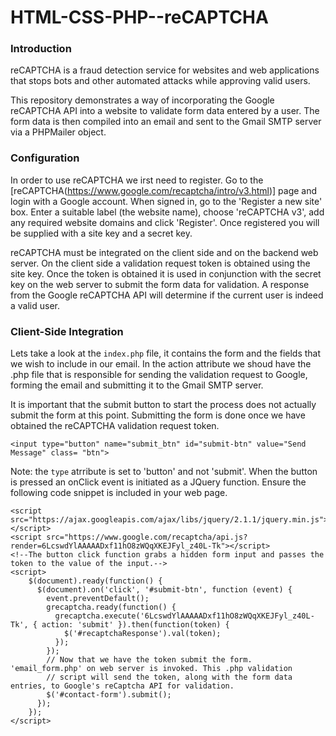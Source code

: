 # HTML-CSS-PHP--reCAPTCHA

### Introduction

reCAPTCHA is a fraud detection service for websites and web applications that stops bots and other automated attacks while approving valid users.

This repository demonstrates a way of incorporating the Google reCAPTCHA API into a website to validate form data entered by a user. The form data is then compiled into an email and sent to the Gmail SMTP server via a PHPMailer object.

### Configuration

In order to use reCAPTCHA we irst need to register. Go to the [reCAPTCHA(https://www.google.com/recaptcha/intro/v3.html)] page and login with a Google account. When signed in, go to the 'Register a new site' box. Enter a suitable label (the website name), choose 'reCAPTCHA v3', add any required website domains and click 'Register'. Once registered you will be supplied with a site key and a secret key.

reCAPTCHA must be integrated on the client side and on the backend web server. On the client side a validation request token is obtained using the site key. Once the token is obtained it is used in conjunction with the secret key on the web server to submit the form data for validation. A response from the Google reCAPTCHA API will determine if the current user is indeed a valid user.

### Client-Side Integration

Lets take a look at the `index.php` file, it contains the form and the fields that we wish to include in our email. In the action attribute we shoud have the .php file that is responsible for sending the validation request to Google, forming the email and submitting it to the Gmail SMTP server.

It is important that the submit button to start the process does not actually submit the form at this point. Submitting the form is done once we have obtained the reCAPTCHA validation request token.

    <input type="button" name="submit_btn" id="submit-btn" value="Send Message" class= "btn">
            
 Note: the `type` atrribute is set to 'button' and not 'submit'. When the button is pressed an onClick event is initiated as a JQuery function. Ensure the following code snippet is included in your web page.
 
    <script src="https://ajax.googleapis.com/ajax/libs/jquery/2.1.1/jquery.min.js"></script>
    <script src="https://www.google.com/recaptcha/api.js?render=6LcswdYlAAAAADxf11hO8zWQqXKEJFyl_z40L-Tk"></script>
    <!--The button click function grabs a hidden form input and passes the token to the value of the input.-->
    <script>
        $(document).ready(function() {
          $(document).on('click', '#submit-btn', function (event) {
            event.preventDefault();
            grecaptcha.ready(function() {
              grecaptcha.execute('6LcswdYlAAAAADxf11hO8zWQqXKEJFyl_z40L-Tk', { action: 'submit' }).then(function(token) {
                $('#recaptchaResponse').val(token);
              });
            });
            // Now that we have the token submit the form. 'email_form.php' on web server is invoked. This .php validation
            // script will send the token, along with the form data entries, to Google's reCaptcha API for validation.
            $('#contact-form').submit();
          });
        });
    </script>
